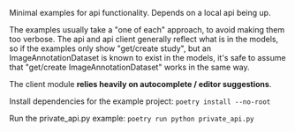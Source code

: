 Minimal examples for api functionality. Depends on a local api being up.

The examples usually take a "one of each" approach, to avoid making them too verbose. The api and api client generally reflect what is in the models, so if the examples only show "get/create study", but an ImageAnnotationDataset is known to exist in the models, it's safe to assume that "get/create ImageAnnotationDataset" works in the same way. 

The client module **relies heavily on autocomplete / editor suggestions**.

Install dependencies for the example project: `poetry install --no-root`

Run the private_api.py example: `poetry run python private_api.py`